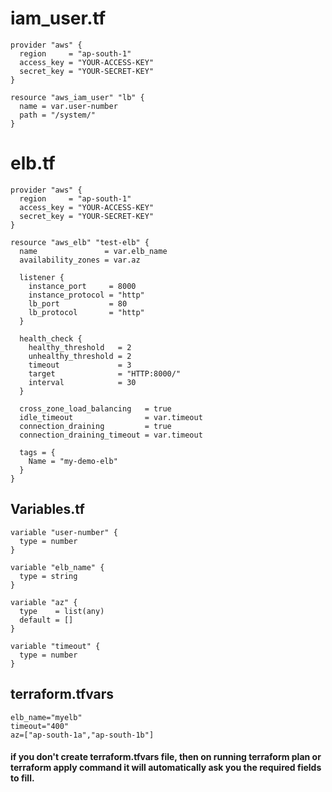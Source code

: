 # iam_user.tf
```
provider "aws" {
  region     = "ap-south-1"
  access_key = "YOUR-ACCESS-KEY"
  secret_key = "YOUR-SECRET-KEY"
}

resource "aws_iam_user" "lb" {
  name = var.user-number
  path = "/system/"
}
```
# elb.tf
```
provider "aws" {
  region     = "ap-south-1"
  access_key = "YOUR-ACCESS-KEY"
  secret_key = "YOUR-SECRET-KEY"
}

resource "aws_elb" "test-elb" {
  name               = var.elb_name
  availability_zones = var.az

  listener {
    instance_port     = 8000
    instance_protocol = "http"
    lb_port           = 80
    lb_protocol       = "http"
  }

  health_check {
    healthy_threshold   = 2
    unhealthy_threshold = 2
    timeout             = 3
    target              = "HTTP:8000/"
    interval            = 30
  }

  cross_zone_load_balancing   = true
  idle_timeout                = var.timeout
  connection_draining         = true
  connection_draining_timeout = var.timeout

  tags = {
    Name = "my-demo-elb"
  }
}
```
## Variables.tf
```
variable "user-number" {
  type = number
}

variable "elb_name" {
  type = string
}

variable "az" {
  type    = list(any)
  default = []
}

variable "timeout" {
  type = number
}
```

## terraform.tfvars

```
elb_name="myelb"
timeout="400"
az=["ap-south-1a","ap-south-1b"]
```
#### if you don't create terraform.tfvars file, then on running terraform plan or terraform apply command it will automatically ask you the required fields to fill.
